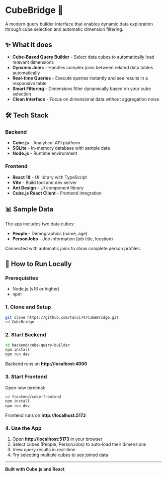 # CubeBridge 🚀

A modern query builder interface that enables dynamic data exploration through cube selection and automatic dimension filtering.

## ✨ What it does

- **Cube-Based Query Builder** - Select data cubes to automatically load relevant dimensions
- **Dynamic Joins** - Handles complex joins between related data tables automatically
- **Real-time Queries** - Execute queries instantly and see results in a responsive table
- **Smart Filtering** - Dimensions filter dynamically based on your cube selection
- **Clean Interface** - Focus on dimensional data without aggregation noise

## 🛠️ Tech Stack

### Backend
- **Cube.js** - Analytical API platform
- **SQLite** - In-memory database with sample data
- **Node.js** - Runtime environment

### Frontend
- **React 18** - UI library with TypeScript
- **Vite** - Build tool and dev server
- **Ant Design** - UI component library
- **Cube.js React Client** - Frontend integration

## 📊 Sample Data

The app includes two data cubes:
- **People** - Demographics (name, age)
- **PersonJobs** - Job information (job title, location)

Connected with automatic joins to show complete person profiles.

## 🚀 How to Run Locally

### Prerequisites
- Node.js (v16 or higher)
- npm

### 1. Clone and Setup
```bash
git clone https://github.com/tanvi74/CubeBridge.git
cd CubeBridge
```

### 2. Start Backend
```bash
cd backend/cube-query-builder
npm install
npm run dev
```
Backend runs on **http://localhost:4000**

### 3. Start Frontend
Open new terminal:
```bash
cd frontend/cube-frontend
npm install
npm run dev
```
Frontend runs on **http://localhost:5173**

### 4. Use the App
1. Open **http://localhost:5173** in your browser
2. Select cubes (People, PersonJobs) to auto-load their dimensions
3. View query results in real-time
4. Try selecting multiple cubes to see joined data

---

**Built with Cube.js and React** 